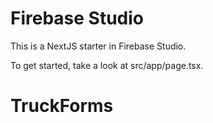 # Firebase Studio

This is a NextJS starter in Firebase Studio.

To get started, take a look at src/app/page.tsx.
# TruckForms
